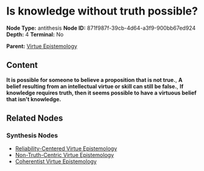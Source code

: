 # Is knowledge without truth possible?

**Node Type:** antithesis
**Node ID:** 871f987f-39cb-4d64-a3f9-900bb67ed924
**Depth:** 4
**Terminal:** No

**Parent:** [Virtue Epistemology](virtue-epistemology-synthesis-67d92b72-892d-440c-b7c1-85ff04a6215b.md)

## Content

**It is possible for someone to believe a proposition that is not true.**, **A belief resulting from an intellectual virtue or skill can still be false.**, **If knowledge requires truth, then it seems possible to have a virtuous belief that isn't knowledge.**

## Related Nodes

### Synthesis Nodes

- [Reliability-Centered Virtue Epistemology](reliability-centered-virtue-epistemology-synthesis-4be7c9f9-45b9-4f4a-9a8f-b0779107128a.md)
- [Non-Truth-Centric Virtue Epistemology](non-truth-centric-virtue-epistemology-synthesis-c2874530-4472-4ec8-a481-a1bac8d990ca.md)
- [Coherentist Virtue Epistemology](coherentist-virtue-epistemology-synthesis-d8e18ed8-44c0-406a-b821-de74f0bb0f3b.md)
